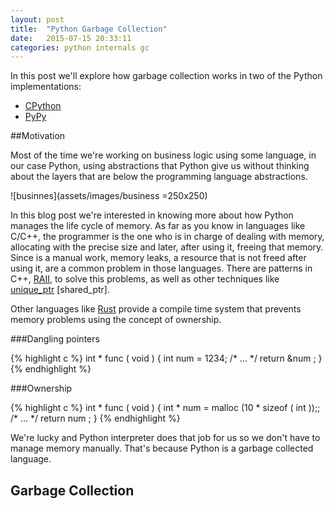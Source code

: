 ```yaml
---
layout: post
title:  "Python Garbage Collection"
date:   2015-07-15 20:33:11
categories: python internals gc
---
```


In this post we'll explore how garbage collection works in two of the Python implementations:

* [CPython]
* [PyPy]

##Motivation

Most of the time we're working on business logic using some language, in our
case Python, using abstractions that Python give us without thinking about the
layers that are below the programming language abstractions.

![businnes](assets/images/business =250x250)

In this blog post we're interested in knowing more about how Python manages the
life cycle of memory. As far as you know in languages like C/C++, the programmer
is the one who is in charge of dealing with memory, allocating with the precise
size and later, after using it, freeing that memory. Since is a manual work,
memory leaks, a resource that is not freed after using it, are a common problem
in those languages. There are patterns in C++, [RAII], to solve this problems, as
well as other techniques like [unique_ptr] [shared_ptr].

Other languages like [Rust] provide a compile time system that prevents memory
problems using the concept of ownership.

###Dangling pointers

{% highlight c %}
int * func ( void )
{
    int num = 1234;
    /* ... */
    return &num ;
}
{% endhighlight %}


###Ownership


{% highlight c %}
int * func ( void )
{
    int * num = malloc (10 * sizeof ( int ));;
    /* ... */
    return num ;
}
{% endhighlight %}



We're lucky and Python interpreter does that job for us so we don't have to manage
memory manually. That's because Python is a garbage collected language.

## Garbage Collection



[CPython]: https://www.python.org
[PyPy]:    https://www.pypy.org
[Rust]:    http://www.rust-lang.org/
[unique_ptr]:    http://en.cppreference.com/w/cpp/memory/unique_ptr
[shared_ptrs]:    http://cppreference.com/w/cpp/memory/shared_ptr
[RAII]:    https://en.wikipedia.org/wiki/Resource_Acquisition_Is_Initialization
